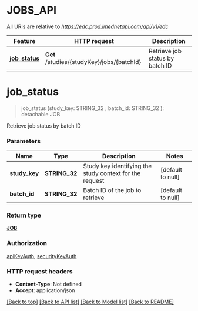 # JOBS_API

All URIs are relative to *https://edc.prod.imednetapi.com/api/v1/edc*

Feature | HTTP request | Description
------------- | ------------- | -------------
[**job_status**](JOBS_API.md#job_status) | **Get** /studies/{studyKey}/jobs/{batchId} | Retrieve job status by batch ID


# **job_status**
> job_status (study_key: STRING_32 ; batch_id: STRING_32 ): detachable JOB


Retrieve job status by batch ID


### Parameters

Name | Type | Description  | Notes
------------- | ------------- | ------------- | -------------
 **study_key** | **STRING_32**| Study key identifying the study context for the request | [default to null]
 **batch_id** | **STRING_32**| Batch ID of the job to retrieve | [default to null]

### Return type

[**JOB**](Job.md)

### Authorization

[apiKeyAuth](../README.md#apiKeyAuth), [securityKeyAuth](../README.md#securityKeyAuth)

### HTTP request headers

 - **Content-Type**: Not defined
 - **Accept**: application/json

[[Back to top]](#) [[Back to API list]](../README.md#documentation-for-api-endpoints) [[Back to Model list]](../README.md#documentation-for-models) [[Back to README]](../README.md)

